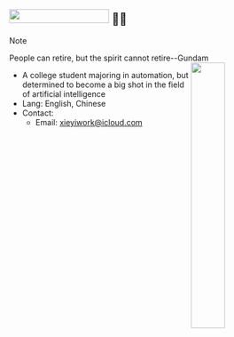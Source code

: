  ## <img width="180" height="25" src="https://glitch-art.vercel.app/api/simple?word=Hi%20I'm%20Shine&font=Doto" /> 🖖🏻

> [!NOTE]
> People can retire, but the spirit cannot retire--Gundam
> <img src="https://blog.246612.xyz/content/2025/06/gundam-arts.gif" width="35%" align="right">

- A college student majoring in automation, but determined to become a big shot in the field of artificial intelligence
- Lang: English, Chinese
- Contact:
	- Email: [xieyiwork@icloud.com](mailto:xieyiwork@icloud.com)
